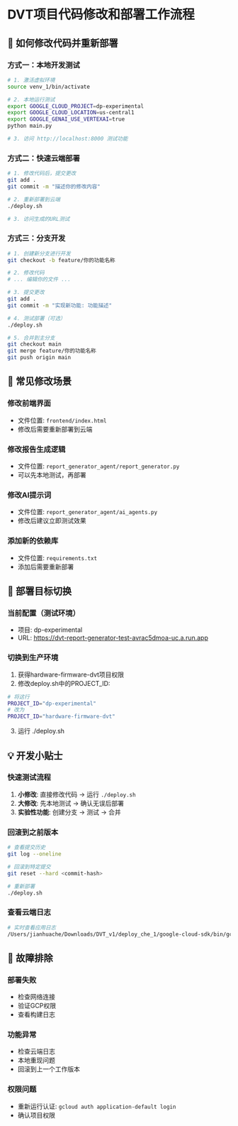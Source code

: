 # DVT项目代码修改和部署工作流程

## 📝 如何修改代码并重新部署

### 方式一：本地开发测试
```bash
# 1. 激活虚拟环境
source venv_1/bin/activate

# 2. 本地运行测试
export GOOGLE_CLOUD_PROJECT=dp-experimental
export GOOGLE_CLOUD_LOCATION=us-central1
export GOOGLE_GENAI_USE_VERTEXAI=true
python main.py

# 3. 访问 http://localhost:8000 测试功能
```

### 方式二：快速云端部署
```bash
# 1. 修改代码后，提交更改
git add .
git commit -m "描述你的修改内容"

# 2. 重新部署到云端
./deploy.sh

# 3. 访问生成的URL测试
```

### 方式三：分支开发
```bash
# 1. 创建新分支进行开发
git checkout -b feature/你的功能名称

# 2. 修改代码
# ... 编辑你的文件 ...

# 3. 提交更改
git add .
git commit -m "实现新功能: 功能描述"

# 4. 测试部署（可选）
./deploy.sh

# 5. 合并到主分支
git checkout main
git merge feature/你的功能名称
git push origin main
```

## 🎯 常见修改场景

### 修改前端界面
- 文件位置: `frontend/index.html`
- 修改后需要重新部署到云端

### 修改报告生成逻辑
- 文件位置: `report_generator_agent/report_generator.py`
- 可以先本地测试，再部署

### 修改AI提示词
- 文件位置: `report_generator_agent/ai_agents.py`
- 修改后建议立即测试效果

### 添加新的依赖库
- 文件位置: `requirements.txt`
- 添加后需要重新部署

## 🚀 部署目标切换

### 当前配置（测试环境）
- 项目: dp-experimental
- URL: https://dvt-report-generator-test-avrac5dmoa-uc.a.run.app

### 切换到生产环境
1. 获得hardware-firmware-dvt项目权限
2. 修改deploy.sh中的PROJECT_ID:
```bash
# 将这行
PROJECT_ID="dp-experimental"
# 改为
PROJECT_ID="hardware-firmware-dvt"
```
3. 运行 ./deploy.sh

## 💡 开发小贴士

### 快速测试流程
1. **小修改**: 直接修改代码 → 运行 `./deploy.sh`
2. **大修改**: 先本地测试 → 确认无误后部署
3. **实验性功能**: 创建分支 → 测试 → 合并

### 回滚到之前版本
```bash
# 查看提交历史
git log --oneline

# 回滚到特定提交
git reset --hard <commit-hash>

# 重新部署
./deploy.sh
```

### 查看云端日志
```bash
# 实时查看应用日志
/Users/jianhuache/Downloads/DVT_v1/deploy_che_1/google-cloud-sdk/bin/gcloud logs tail /projects/dp-experimental/logs/run.googleapis.com%2Frequest
```

## 🔧 故障排除

### 部署失败
- 检查网络连接
- 验证GCP权限
- 查看构建日志

### 功能异常
- 检查云端日志
- 本地重现问题
- 回滚到上一个工作版本

### 权限问题
- 重新运行认证: `gcloud auth application-default login`
- 确认项目权限
